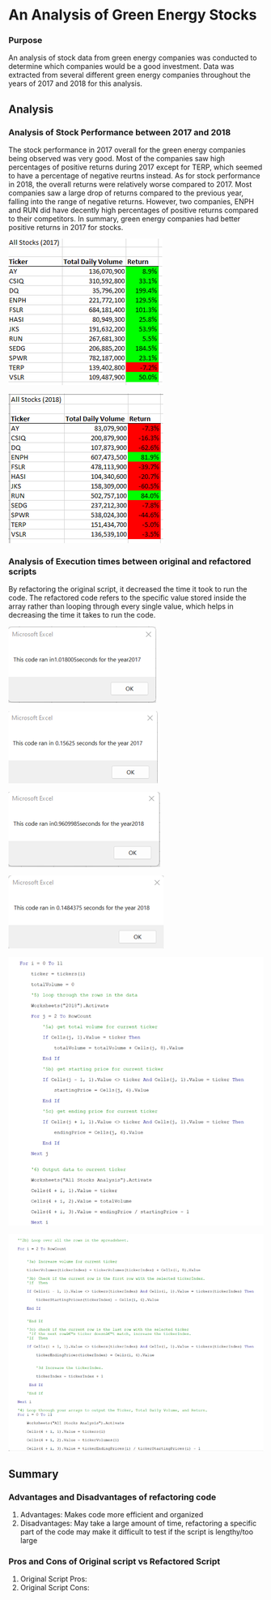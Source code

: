 # An Analysis of Green Energy Stocks

### Purpose
An analysis of stock data from green energy companies was conducted to determine which companies would be a good investment. Data was extracted from several different green energy companies throughout the years of 2017 and 2018 for this analysis.


## Analysis

### Analysis of Stock Performance between 2017 and 2018
The stock performance in 2017 overall for the green energy companies being observed was very good. Most of the companies saw high percentages of positive returns during 2017 except for TERP, which seemed to have a percentage of negative reurtns instead. As for stock performance in 2018, the overall returns were relatively worse compared to 2017. Most companies saw a large drop of returns compared to the previous year, falling into the range of negative returns. However, two companies, ENPH and RUN did have decently high percentages of positive returns compared to their competitors. In summary, green energy companies had better positive returns in 2017 for stocks.

![Stocks_Analysis_2017](Stocks_Analysis_2017.png)

![Stocks_Analysis_2018](Stocks_Analysis_2018.png)

### Analysis of Execution times between original and refactored scripts
By refactoring the original script, it decreased the time it took to run the code. The refactored code refers to the specific value stored inside the array rather than looping through every single value, which helps in decreasing the time it takes to run the code.

![green_stocks_2017](green_stocks_2017.png)

![VBA_Challenge_2017](VBA_Challenge_2017.png)

![green_stocks_2018](green_stocks_2018.png)

![VBA_Challenge_2018](VBA_Challenge_2018.png)

![Original_Script](Original_Script.png)

![Refactored_Script](Refactored_Script.png)

## Summary

### Advantages and Disadvantages of refactoring code
1. Advantages: Makes code more efficient and organized 
2. Disadvantages: May take a large amount of time, refactoring a specific part of the code may make it difficult to test if the script is lengthy/too large

### Pros and Cons of Original script vs Refactored Script
1. Original Script Pros:
2. Original Script Cons:
